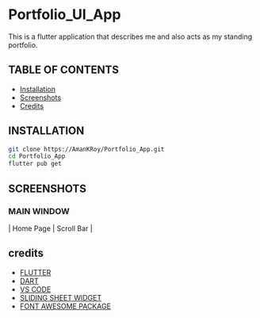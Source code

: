 # Portfolio_UI_App
This is a flutter application that describes me and also acts as my standing portfolio.


##  TABLE OF CONTENTS

- [Installation](#installation)
- [Screenshots](#screenshots)
- [Credits](#credits)

## INSTALLATION

```bash
git clone https://AmanKRoy/Portfolio_App.git
cd Portfolio_App
flutter pub get
```

## SCREENSHOTS

### MAIN WINDOW






| Home Page | Scroll Bar |
## credits

- [FLUTTER](https://flutter.dev/)
- [DART](https://dart.dev/)
- [VS CODE](https://code.visualstudio.com/)
- [SLIDING SHEET WIDGET](https://pub.dev/packages/sliding_sheet)
- [FONT AWESOME PACKAGE](https://pub.dev/packages/font_awesome_flutter)
